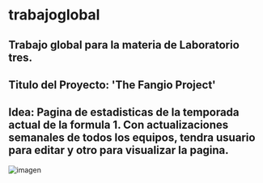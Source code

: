 # trabajoglobal
Trabajo global para la materia de Laboratorio tres.
--
Titulo del Proyecto: 'The Fangio Project'
--
Idea: Pagina de estadisticas de la temporada actual de la formula 1. Con actualizaciones semanales de todos los equipos, tendra usuario para editar y 
otro para visualizar la pagina. 
--
![imagen](https://user-images.githubusercontent.com/81591028/166526088-ee307b03-1da1-4e02-a703-2eca3030ca42.png)
